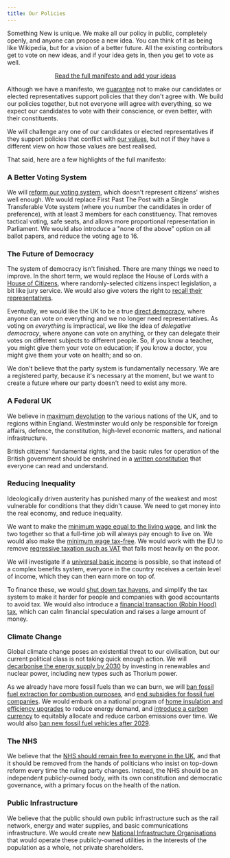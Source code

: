 ```yaml
---
title: Our Policies
---
```


Something New is unique. We make all our policy in public, completely openly, and anyone can propose a new idea. You can think of it as being like Wikipedia, but for a vision of a better future. All the existing contributors get to vote on new ideas, and if your idea gets in, then you get to vote as well.

<p style="text-align: center;">
  <a class="btn btn-primary btn-lg" href="/manifesto">Read the full manifesto and add your ideas</a>
</p>

Although we have a manifesto, we [guarantee](/our_guarantee.html) not to make our candidates or elected representatives support policies that they don't agree with. We build our policies together, but not everyone will agree with everything, so we expect our candidates to vote with their conscience, or even better, with their constituents.

We will challenge any one of our candidates or elected representatives if they support policies that conflict with [our values](/our_values.html), but not if they have a different view on how those values are best realised.

That said, here are a few highlights of the full manifesto:

### A Better Voting System

We will [reform our voting system](/manifesto/elections.html#electoral-reform), which doesn't represent citizens' wishes well enough. We would replace First Past The Post with a Single Transferable Vote system (where you number the candidates in order of preference), with at least 3 members for each constituency. That removes tactical voting, safe seats, and allows more proportional representation in Parliament. We would also introduce a "none of the above" option on all ballot papers, and reduce the voting age to 16.

### The Future of Democracy

The system of democracy isn't finished. There are many things we need to improve. In the short term, we would replace the House of Lords with a [House of Citizens](/manifesto/democracy.html#house-of-lords-reform), where randomly-selected citizens inspect legislation, a bit like jury service. We would also give voters the right to [recall their representatives](/manifesto/elections.html#recall-of-representatives).

Eventually, we would like the UK to be a true [direct democracy](/manifesto/elections.html#democracy-research), where anyone can vote on everything and we no longer need representatives. As voting on _everything_ is impractical, we like the idea of _delegative democracy_, where anyone can vote on anything, or they can delegate their votes on different subjects to different people. So, if you know a teacher, you might give them your vote on education; if you know a doctor, you might give them your vote on health; and so on.

We don't believe that the party system is fundamentally necessary. We are a registered party, because it's necessary at the moment, but we want to create a future where our party doesn't need to exist any more.

### A Federal UK

We believe in [maximum devolution](/manifesto/democracy.html#devolution) to the various nations of the UK, and to regions within England. Westminster would only be responsible for foreign affairs, defence, the constitution, high-level economic matters, and national infrastructure.

British citizens' fundamental rights, and the basic rules for operation of the British government should be enshrined in a [written constitution](/manifesto/democracy.html#written-constitution) that everyone can read and understand.

### Reducing Inequality

Ideologically driven austerity has punished many of the weakest and most vulnerable for conditions that they didn't cause. We need to get money into the real economy, and reduce inequality.

We want to make the [minimum wage equal to the living wage](/manifesto/economy.html#minimum-wage), and link the two together so that a full-time job will always pay enough to live on. We would also make the [minimum wage tax-free](/manifesto/economy.html#income-tax). We would work with the EU to remove [regressive taxation such as VAT](/manifesto/economy.html#vat) that falls most heavily on the poor.

We will investigate if a [universal basic income](/manifesto/economy.html#social-security) is possible, so that instead of a complex benefits system, everyone in the country receives a certain level of income, which they can then earn more on top of.

To finance these, we would [shut down tax havens](/manifesto/economy.html#tax-havens), and simplify the tax system to make it harder for people and companies with good accountants to avoid tax. We would also introduce a [financial transaction (Robin Hood) tax](/manifesto/economy.html#financial-transaction-tax), which can calm financial speculation and raises a large amount of money.

### Climate Change

Global climate change poses an existential threat to our civilisation, but our current political class is not taking quick enough action. We will [decarbonise the energy supply by 2030](/manifesto/energy.html#decarbonisation) by investing in renewables and nuclear power, including new types such as Thorium power.

As we already have more fossil fuels than we can burn, we will [ban fossil fuel extraction for combustion purposes](/manifesto/energy.html#fossil-fuel-industry), and [end subsidies for fossil fuel companies](/manifesto/environment.html#subsidies). We would embark on a national program of [home insulation and efficiency upgrades](/manifesto/environment.html#home-insulation) to reduce energy demand, and [introduce a carbon currency](/manifesto/environment.html#carbon-budgets) to equitably allocate and reduce carbon emissions over time. We would also [ban new fossil fuel vehicles after 2029](/manifesto/transport.html#removal-of-fossil-fuels).

### The NHS

We believe that the [NHS should remain free to everyone in the UK](/manifesto/health.html#protect-the-national-health-service), and that it should be removed from the hands of politicians who insist on top-down reform every time the ruling party changes. Instead, the NHS should be an independent publicly-owned body, with its own constitution and democratic governance, with a primary focus on the health of the nation.

### Public Infrastructure

We believe that the public should own public infrastructure such as the rail network, energy and water supplies, and basic communications infrastructure. We would create new [National Infrastructure Organisations](/manifesto/infrastructure.html#national-infrastructure-in-the-national-interest) that would operate these publicly-owned utilities in the interests of the population as a whole, not private shareholders.